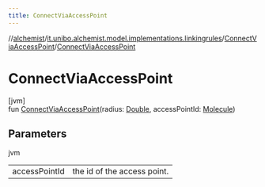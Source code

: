 ```yaml
---
title: ConnectViaAccessPoint
---
```

//[alchemist](../../../index.html)/[it.unibo.alchemist.model.implementations.linkingrules](../index.html)/[ConnectViaAccessPoint](index.html)/[ConnectViaAccessPoint](-connect-via-access-point.html)



# ConnectViaAccessPoint



[jvm]\
fun [ConnectViaAccessPoint](-connect-via-access-point.html)(radius: [Double](https://kotlinlang.org/api/latest/jvm/stdlib/kotlin/-double/index.html), accessPointId: [Molecule](../../it.unibo.alchemist.model.interfaces/-molecule/index.html))



## Parameters


jvm

| | |
|---|---|
| accessPointId | the id of the access point. |




